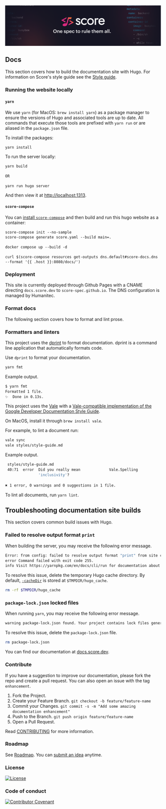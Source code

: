 ![Score banner](/images/banner.png)

## Docs

This section covers how to build the documentation site with Hugo.
For information on Score's style guide see the [Style guide](styles/style-guide.md).

### Running the website locally

#### `yarn`

We use `yarn` (for MacOS: `brew install yarn`) as a package manager to ensure the versions of Hugo and associated tools are up to date. All commands that execute those tools are prefixed with `yarn run` or are aliased in the `package.json` file.

To install the packages:

```
yarn install
```

To run the server locally:

```
yarn build

OR

yarn run hugo server
```

And then view it at <http://localhost:1313>.

#### `score-compose`

You can [install `score-compose`](https://docs.score.dev/docs/score-implementation/score-compose/installation/) and then build and run this hugo website as a container:

```
score-compose init --no-sample
score-compose generate score.yaml --build main=.

docker compose up --build -d

curl $(score-compose resources get-outputs dns.default#score-docs.dns --format '{{ .host }}:8080/docs/')
```

### Deployment

This site is currently deployed through Github Pages with a CNAME directing `docs.score.dev` to `score-spec.github.io`. The DNS configuration is managed by Humanitec.

### Format docs

The following section covers how to format and lint prose.

### Formatters and linters

This project uses the [dprint](https://dprint.dev/overview/) to format documentation. dprint is a command line application that automatically formats code.

Use `dprint` to format your documentation.

```bash
yarn fmt
```

Example output.

```bash
$ yarn fmt
Formatted 1 file.
✨  Done in 0.13s.
```

This project uses the [Vale](https://vale.sh) with a [Vale-compatible implementation of the Google Developer Documentation Style Guide](https://github.com/errata-ai/Google).

On MacOS, install it through `brew install vale`.

For example, to lint a document run:

```bash
vale sync
vale styles/style-guide.md
```

Example output.

```bash
 styles/style-guide.md
 40:71  error  Did you really mean             Vale.Spelling 
               'inclusivity'?                                

✖ 1 error, 0 warnings and 0 suggestions in 1 file.
```

To lint all documents, run `yarn lint`.

## Troubleshooting documentation site builds

This section covers common build issues with Hugo.

### Failed to resolve output format `print`

When building the server, you may receive the following error message.

```bash
Error: from config: failed to resolve output format "print" from site config
error Command failed with exit code 255.
info Visit https://yarnpkg.com/en/docs/cli/run for documentation about this command.
```

To resolve this issue, delete the temporary Hugo cache directory. By default, [`-cacheDir`](https://gohugo.io/commands/hugo_server/) is stored at `$TMPDIR/hugo_cache`.

```bash
rm -rf $TMPDIR/hugo_cache
```

<!-- https://github.com/google/docsy/issues/805#issuecomment-1245110883 -->

### `package-lock.json` locked files

When running `yarn`, you may receive the following error message.

```bash
warning package-lock.json found. Your project contains lock files generated by tools other than Yarn. It is advised not to mix package managers in order to avoid resolution inconsistencies caused by unsynchronized lock files. To clear this warning, remove package-lock.json.
```

To resolve this issue, delete the `package-lock.json` file.

```bash
rm package-lock.json
```

You can find our documentation at [docs.score.dev](https://docs.score.dev/docs/).

### Contribute

If you have a suggestion to improve our documentation, please fork the repo and create a pull request. You can also open an issue with the tag `enhancement`.

1. Fork the Project.
2. Create your Feature Branch. `git checkout -b feature/feature-name`
3. Commit your Changes. `git commit -s -m "Add some amazing documentation enhancement"`
4. Push to the Branch. `git push origin feature/feature-name`
5. Open a Pull Request.

Read [CONTRIBUTING](CONTRIBUTING.md) for more information.

### Roadmap

See [Roadmap](roadmap.md). You can [submit an idea](https://github.com/score-spec/spec/issues/new) anytime.

### License

[![License](https://img.shields.io/badge/License-Apache_2.0-blue.svg)](https://opensource.org/licenses/Apache-2.0)

### Code of conduct

[![Contributor Covenant](https://img.shields.io/badge/Contributor%20Covenant-2.1-4baaaa.svg)](CODE_OF_CONDUCT.md)

